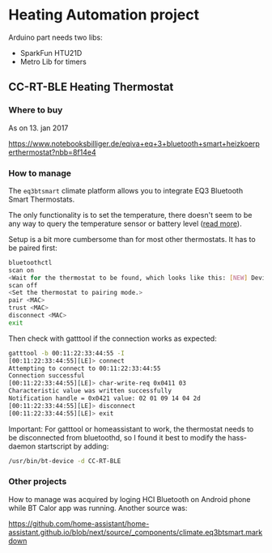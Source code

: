 # Heating Automation project #

Arduino part needs two libs:
- SparkFun HTU21D
- Metro Lib for timers

## CC-RT-BLE Heating Thermostat ##

### Where to buy ###

As on 13. jan 2017

https://www.notebooksbilliger.de/eqiva+eq+3+bluetooth+smart+heizkoerperthermostat?nbb=8f14e4

### How to manage ###

The `eq3btsmart` climate platform allows you to integrate EQ3 Bluetooth Smart Thermostats.

The only functionality is to set the temperature, there doesn't seem to be any way to query the temperature sensor or battery level ([read more](https://forum.fhem.de/index.php/topic,39308.15.html)).

Setup is a bit more cumbersome than for most other thermostats. It has to be paired first:

```bash
bluetoothctl
scan on
<Wait for the thermostat to be found, which looks like this: [NEW] Device 00:11:22:33:44:55 CC-RT-BLE>
scan off
<Set the thermostat to pairing mode.>
pair <MAC>
trust <MAC>
disconnect <MAC>
exit
```

Then check with gatttool if the connection works as expected:

```bash
gatttool -b 00:11:22:33:44:55 -I
[00:11:22:33:44:55][LE]> connect
Attempting to connect to 00:11:22:33:44:55
Connection successful
[00:11:22:33:44:55][LE]> char-write-req 0x0411 03
Characteristic value was written successfully
Notification handle = 0x0421 value: 02 01 09 14 04 2d
[00:11:22:33:44:55][LE]> disconnect
[00:11:22:33:44:55][LE]> exit
```

Important: For gatttool or homeassistant to work, the thermostat needs to be disconnected from bluetoothd, so I found it best to modify the hass-daemon startscript by adding:

```bash
/usr/bin/bt-device -d CC-RT-BLE
```

### Other projects ###

How to manage was acquired by loging HCI Bluetooth on Android phone while BT Calor app was running.
Another source was:

https://github.com/home-assistant/home-assistant.github.io/blob/next/source/_components/climate.eq3btsmart.markdown

